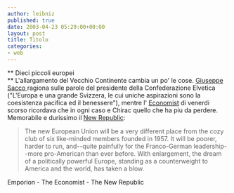 ```yaml
---
author: leibniz
published: true
date: 2003-04-23 05:29:00+00:00
layout: post
title: Titolo
categories:
- web
---
```


   ** Dieci piccoli europei   
** L'allargamento del Vecchio Continente cambia un po' le cose.  [   Giuseppe Sacco ](http://www.emporion-online.it/26-2003/rubriche/sacco.htm)ragiona sulle parole del presidente della Confederazione Elvetica ("L'Europa e una grande Svizzera, le cui uniche aspirazioni sono la coesistenza pacifica ed il benessere"), mentre l' [   Economist](http://www.economist.com/world/europe/displaystory.cfm?story_id=1718852) di venerdi scorso ricordava che in ogni caso e Chirac quello che ha piu da perdere. Memorabile e durissimo il  [   New Republic](http://www.tnr.com/doc.mhtml?i=foreign&s=greene042203): 

>  
> 
>   The new European Union will be a very different place from the cozy club of six like-minded members founded in 1957. It will be poorer, harder to run, and--quite painfully for the Franco-German leadership--more pro-American than ever before. With enlargement, the dream of a politically powerful Europe, standing as a counterweight to America and the world, has taken a blow.

Emporion - The Economist - The New Republic
